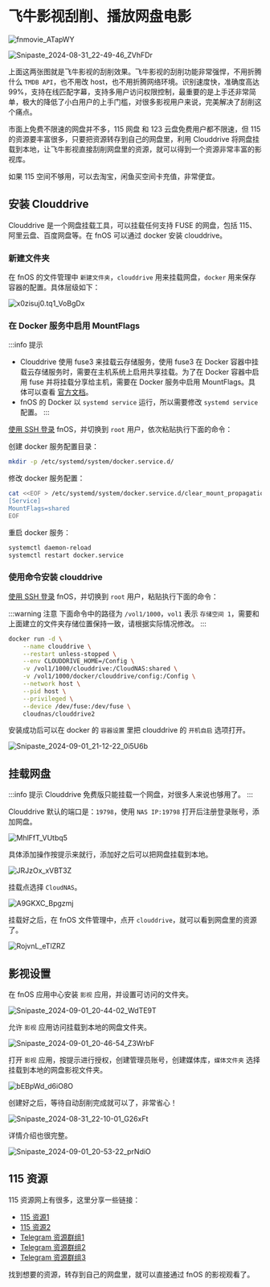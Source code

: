 # 飞牛影视刮削、播放网盘电影

![fnmovie_ATapWY](https://img-1255332810.cos.ap-chengdu.myqcloud.com/fnmovie_ATapWY.jpg)

![Snipaste_2024-08-31_22-49-46_ZVhFDr](https://img-1255332810.cos.ap-chengdu.myqcloud.com/Snipaste_2024-08-31_22-49-46_ZVhFDr.jpg)

上面这两张图就是飞牛影视的刮削效果。飞牛影视的刮削功能非常强悍，不用折腾什么 `TMDB API`，也不用改 host，也不用折腾网络环境。识别速度快，准确度高达 99%，支持在线匹配字幕，支持多用户访问权限控制，最重要的是上手还非常简单，极大的降低了小白用户的上手门槛，对很多影视用户来说，完美解决了刮削这个痛点。

市面上免费不限速的网盘并不多，115 网盘 和 123 云盘免费用户都不限速，但 115 的资源要丰富很多，只要把资源转存到自己的网盘里，利用 Clouddrive 将网盘挂载到本地，让飞牛影视直接刮削网盘里的资源，就可以得到一个资源非常丰富的影视库。

如果 115 空间不够用，可以去淘宝，闲鱼买空间卡充值，非常便宜。

## 安装 Clouddrive

Clouddrive 是一个网盘挂载工具，可以挂载任何支持 FUSE 的网盘，包括 115、阿里云盘、百度网盘等。在 fnOS 可以通过 docker 安装 clouddrive。

### 新建文件夹

在 fnOS 的文件管理中 `新建文件夹`，`clouddrive` 用来挂载网盘，`docker` 用来保存容器的配置。具体层级如下：

![x0zisuj0.tq1_VoBgDx](https://img-1255332810.cos.ap-chengdu.myqcloud.com/x0zisuj0.tq1_VoBgDx.png)

### 在 Docker 服务中启用 MountFlags

:::info 提示
- Clouddrive 使用 fuse3 来挂载云存储服务，使用 fuse3 在 Docker 容器中挂载云存储服务时，需要在主机系统上启用共享挂载。为了在 Docker 容器中启用 fuse 并将挂载分享给主机，需要在 Docker 服务中启用 MountFlags。具体可以查看 [官方文档](https://www.clouddrive2.com/docker.html)。
- fnOS 的 Docker 以 `systemd service` 运行，所以需要修改 `systemd service` 配置。
:::

[使用 SSH 登录](/fnos/ssh.md) fnOS，并切换到 `root` 用户，依次粘贴执行下面的命令：

创建 docker 服务配置目录：
```sh
mkdir -p /etc/systemd/system/docker.service.d/
```

修改 docker 服务配置：
```sh
cat <<EOF > /etc/systemd/system/docker.service.d/clear_mount_propagation_flags.conf
[Service]
MountFlags=shared
EOF
```

重启 docker 服务：
```sh
systemctl daemon-reload
systemctl restart docker.service
```

### 使用命令安装 clouddrive

[使用 SSH 登录](/fnos/ssh.md) fnOS，并切换到 `root` 用户，粘贴执行下面的命令：

:::warning 注意
下面命令中的路径为 `/vol1/1000`，`vol1` 表示 `存储空间 1`，需要和上面建立的文件夹存储位置保持一致，请根据实际情况修改。
:::

```sh
docker run -d \
    --name clouddrive \
    --restart unless-stopped \
    --env CLOUDDRIVE_HOME=/Config \
    -v /vol1/1000/clouddrive:/CloudNAS:shared \
    -v /vol1/1000/docker/clouddrive/config:/Config \
    --network host \
    --pid host \
    --privileged \
    --device /dev/fuse:/dev/fuse \
    cloudnas/clouddrive2
```

安装成功后可以在 docker 的 `容器设置` 里把 clouddrive 的 `开机自启` 选项打开。

![Snipaste_2024-09-01_21-12-22_0i5U6b](https://img-1255332810.cos.ap-chengdu.myqcloud.com/Snipaste_2024-09-01_21-12-22_0i5U6b.jpg)

## 挂载网盘

:::info 提示
Clouddrive 免费版只能挂载一个网盘，对很多人来说也够用了。
:::

Clouddrive 默认的端口是：`19798`，使用 `NAS IP:19798` 打开后注册登录账号，添加网盘。

![MhlFfT_VUtbq5](https://img-1255332810.cos.ap-chengdu.myqcloud.com/MhlFfT_VUtbq5.png)

具体添加操作按提示来就行，添加好之后可以把网盘挂载到本地。

![JRJzOx_xVBT3Z](https://img-1255332810.cos.ap-chengdu.myqcloud.com/JRJzOx_xVBT3Z.png)

挂载点选择 `CloudNAS`。

![A9GKXC_Bpgzmj](https://img-1255332810.cos.ap-chengdu.myqcloud.com/A9GKXC_Bpgzmj.png)

挂载好之后，在 fnOS 文件管理中，点开 `clouddrive`，就可以看到网盘里的资源了。

![RojvnL_eTlZRZ](https://img-1255332810.cos.ap-chengdu.myqcloud.com/RojvnL_eTlZRZ.png)

## 影视设置

在 fnOS 应用中心安装 `影视` 应用，并设置可访问的文件夹。

![Snipaste_2024-09-01_20-44-02_WdTE9T](https://img-1255332810.cos.ap-chengdu.myqcloud.com/Snipaste_2024-09-01_20-44-02_WdTE9T.jpg)

允许 `影视` 应用访问挂载到本地的网盘文件夹。

![Snipaste_2024-09-01_20-46-54_Z3WrbF](https://img-1255332810.cos.ap-chengdu.myqcloud.com/Snipaste_2024-09-01_20-46-54_Z3WrbF.jpg)

打开 `影视` 应用，按提示进行授权，创建管理员账号，创建媒体库，`媒体文件夹` 选择挂载到本地的网盘影视文件夹。

![bEBpWd_d6iO8O](https://img-1255332810.cos.ap-chengdu.myqcloud.com/bEBpWd_d6iO8O.png)

创建好之后，等待自动刮削完成就可以了，非常省心！

![Snipaste_2024-08-31_22-10-01_G26xFt](https://img-1255332810.cos.ap-chengdu.myqcloud.com/Snipaste_2024-08-31_22-10-01_G26xFt.jpg)

详情介绍也很完整。

![Snipaste_2024-09-01_20-53-22_prNdiO](https://img-1255332810.cos.ap-chengdu.myqcloud.com/Snipaste_2024-09-01_20-53-22_prNdiO.jpg)

## 115 资源

115 资源网上有很多，这里分享一些链接：

- [115 资源1](https://docs.qq.com/sheet/DQmlyUG1zdmZwVkdl?tab=BB08J2)
- [115 资源2](https://docs.qq.com/smartsheet/DU0JQR3lkS1huck9U)
- [Telegram 资源群组1](https://t.me/hao115)
- [Telegram 资源群组2](https://t.me/Resources115_SFW)
- [Telegram 资源群组3](https://t.me/vip115hot)

找到想要的资源，转存到自己的网盘里，就可以直接通过 fnOS 的影视观看了。